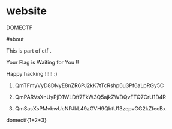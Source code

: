 # website

DOMECTF

#about

This is part of ctf .

Your Flag is Waiting for You !!

Happy hacking !!!!! :) 




1. QmTFmyVyD8DNyE8nZR6PJ2kK7tTcRshp6u3Pf6aLpRGy5C

2. QmPARVsXnUyPjD1WLDff7FkW3Q5ajkZWDQvFTQ7CrU1D4R

3. QmSasXsPMvbwUcNPJkL49zGVH9QbtU13zepvGG2kZfecBx

domectf{1+2+3}
